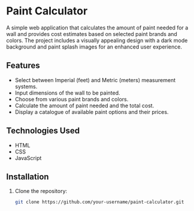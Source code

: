# Paint Calculator

A simple web application that calculates the amount of paint needed for a wall and provides cost estimates based on selected paint brands and colors. The project includes a visually appealing design with a dark mode background and paint splash images for an enhanced user experience.

## Features

- Select between Imperial (feet) and Metric (meters) measurement systems.
- Input dimensions of the wall to be painted.
- Choose from various paint brands and colors.
- Calculate the amount of paint needed and the total cost.
- Display a catalogue of available paint options and their prices.

## Technologies Used

- HTML
- CSS
- JavaScript

## Installation

1. Clone the repository:

   ```bash
   git clone https://github.com/your-username/paint-calculator.git
